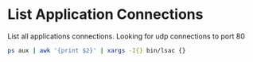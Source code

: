 # List Application Connections

List all applications connections.
Looking for udp connections to port 80

```sh
ps aux | awk '{print $2}' | xargs -I{} bin/lsac {}
```
